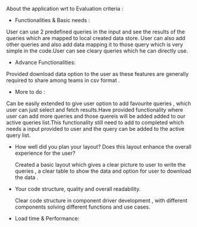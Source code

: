 About the application wrt to Evaluation criteria :

- Functionalities & Basic needs :

User can use 2 predefined queries in the input and see the results of the queries which are mapped to local created data store.
User can also add other queries and also add data mapping it to those query which is very simple in the code.User can see cleary queries which he can directly use.

- Advance Functionalities:

Provided download data option to the user as these features are generally required to share among teams in csv format .

- More to do :

Can be easily extended to give user option to add favourite queries , which user can just select and fetch results.Have provided functionality where user can add more queries and those quereis will be added added to our active queries list.This functionality still need to add to completed which needs a input provided to user and the query can be added to the active query list.

- How well did you plan your layout? Does this layout enhance the overall experience for the user?

  Created a basic layout which gives a clear picture to user to write the queries , a clear table to show the data and option for user to download the data .

- Your code structure, quality and overall readability.

  Clear code structure in component driver development , with different components solving different functions and use cases.

- Load time & Performance:
